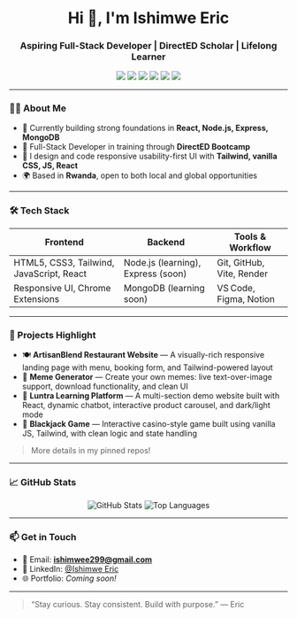 <h1 align="center">Hi 👋, I'm Ishimwe Eric</h1>
<h3 align="center">Aspiring Full-Stack Developer | DirectED Scholar | Lifelong Learner</h3>

<p align="center">
  <img src="https://img.shields.io/badge/Code-JavaScript-yellow?style=for-the-badge&logo=javascript" />
  <img src="https://img.shields.io/badge/Code‑React‑18‑Vite-blue?style=for-the-badge&logo=react" />
  <img src="https://img.shields.io/badge/Style‑TailwindCSS‑38B2AC?style=for-the-badge&logo=tailwind-css" />
  <img src="https://img.shields.io/badge/Tool‑Git‑orange?style=for-the-badge&logo=git" />
  <img src="https://img.shields.io/badge/Design-Figma-red?style=for-the-badge&logo=figma" />
  <img src="https://img.shields.io/badge/Editor-VS%20Code-blue?style=for-the-badge&logo=visual-studio-code" />
</p>

---

### 👨‍💻 About Me

- 🌱 Currently building strong foundations in **React, Node.js, Express, MongoDB**
- 💼 Full-Stack Developer in training through **DirectED Bootcamp**
- 🔧 I design and code responsive usability-first UI with **Tailwind, vanilla CSS, JS, React**
- 🌍 Based in **Rwanda**, open to both local and global opportunities

---

### 🛠️ Tech Stack

| Frontend                      | Backend                   | Tools & Workflow         |
|-----------------------------|---------------------------|--------------------------|
| HTML5, CSS3, Tailwind, JavaScript, React | Node.js (learning), Express (soon) | Git, GitHub, Vite, Render |
| Responsive UI, Chrome Extensions | MongoDB (learning soon) | VS Code, Figma, Notion |

---

### 🚀 Projects Highlight

- 🍽️ **ArtisanBlend Restaurant Website** — A visually-rich responsive landing page with menu, booking form, and Tailwind-powered layout
- 🎨 **Meme Generator** — Create your own memes: live text-over-image support, download functionality, and clean UI
- 🌱 **Luntra Learning Platform** — A multi-section demo website built with React, dynamic chatbot, interactive product carousel, and dark/light mode
- 🎲 **Blackjack Game** — Interactive casino-style game built using vanilla JS, Tailwind, with clean logic and state handling

> More details in my pinned repos!

---

### 📈 GitHub Stats

<p align="center">
  <img src="https://github-readme-stats.vercel.app/api?username=Ishimweric&show_icons=true&theme=radical" alt="GitHub Stats" />
  <img src="https://github-readme-stats.vercel.app/api/top-langs/?username=Ishimweric&layout=compact&theme=radical" alt="Top Languages" />
</p>

---

### 📫 Get in Touch

- 📧 Email: **ishimwee299@gmail.com**
- 💼 LinkedIn: [@Ishimwe Eric](www.linkedin.com/in/ishimwe-eric-4796102aa)
- 🌐 Portfolio: *Coming soon!*

---

> “Stay curious. Stay consistent. Build with purpose.” — Eric
